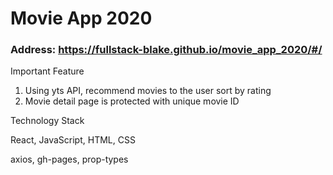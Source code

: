 # Movie App 2020

### Address: https://fullstack-blake.github.io/movie_app_2020/#/


Important Feature

  1. Using yts API, recommend movies to the user sort by rating
  2. Movie detail page is protected with unique movie ID
  

Technology Stack

React, JavaScript, HTML, CSS

axios, gh-pages, prop-types
